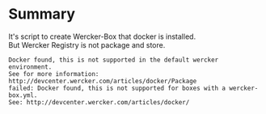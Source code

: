 # Summary
It's script to create Wercker-Box that docker is installed.  
But Wercker Registry is not package and store.

```
Docker found, this is not supported in the default wercker environment. 
See for more information: http://devcenter.wercker.com/articles/docker/Package
failed: Docker found, this is not supported for boxes with a wercker-box.yml. 
See: http://devcenter.wercker.com/articles/docker/
```
